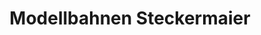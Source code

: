 ---
title: "Modellbahnen Steckermaier"
url: /eggenfelden/modellbahnen-steckermaier/
shop: Modellbau
---